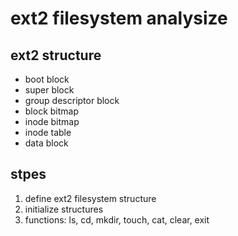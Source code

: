 # ext2 filesystem analysize

## ext2 structure
+ boot block
+ super block
+ group descriptor block
+ block bitmap
+ inode bitmap
+ inode table
+ data block

## stpes
1. define ext2 filesystem structure
2. initialize structures
3. functions: ls, cd, mkdir, touch, cat, clear, exit
